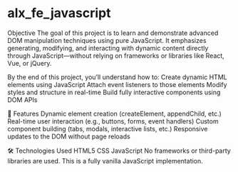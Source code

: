 # alx_fe_javascript

Objective
The goal of this project is to learn and demonstrate advanced DOM manipulation techniques using pure JavaScript. It emphasizes generating, modifying, and interacting with dynamic content directly through JavaScript—without relying on frameworks or libraries like React, Vue, or jQuery.

By the end of this project, you’ll understand how to:
Create dynamic HTML elements using JavaScript
Attach event listeners to those elements
Modify styles and structure in real-time
Build fully interactive components using DOM APIs

🚀 Features
Dynamic element creation (createElement, appendChild, etc.)
Real-time user interaction (e.g., buttons, forms, event handlers)
Custom component building (tabs, modals, interactive lists, etc.)
Responsive updates to the DOM without page reloads

🛠️ Technologies Used
HTML5
CSS
JavaScript
No frameworks or third-party libraries are used. This is a fully vanilla JavaScript implementation.
